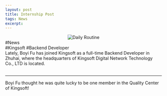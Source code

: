 ```yaml
---
layout: post
title: Internship Post
tags: News
excerpt: 
---
```


<div align="center">
  <img src="{{ site.baseurl }}/images/KingsoftInternship/pic.jpg" alt="Daily Routine"/>
</div>
<div class="tooltip-container-lightblue">
  <span class="text-lightblue">#News</span>
</div><div class="tooltip-container-red"><span class="text-red">#Kingsoft</span> <span class="text-red">#Backend Developer</span> </div>
Lately, Boyi Fu has joined Kingsoft as a full-time Backend Developer in Zhuhai, where the headquarters of Kingsoft Digital Network Technology Co., LTD is located. <br/>
<br/>

---

Boyi Fu thought he was quite lucky to be one member in the Quality Center of Kingsoft!
